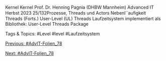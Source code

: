 Kernel Kernel
Prof. Dr. Henning Pagnia (DHBW Mannheim) Advanced IT Herbst 2023 25/132Prozesse, Threads und Actors Nebenl¨auﬁgkeit
Threads (Forts.)
User-Level (UL) Threads
Laufzeitsystem implementiert als Bibliothek: User-Level Threads Package

   Tags & Topics:
   #Level
   #level
   #Laufzeitsystem

[Previous: #AdvIT-Folien_78](AdvIT-Folien_78.md)

[Next: #AdvIT-Folien_78](AdvIT-Folien_78.md)